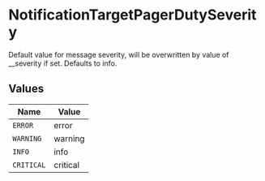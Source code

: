 # NotificationTargetPagerDutySeverity

Default value for message severity, will be overwritten by value of __severity if set. Defaults to info.


## Values

| Name       | Value      |
| ---------- | ---------- |
| `ERROR`    | error      |
| `WARNING`  | warning    |
| `INFO`     | info       |
| `CRITICAL` | critical   |